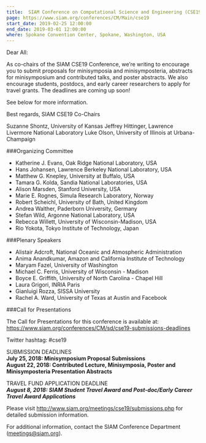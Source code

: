 ```yaml
---
title:  SIAM Conference on Computational Science and Engineering (CSE19) 
page: https://www.siam.org/conferences/CM/Main/cse19
start_date: 2019-02-25 12:00:00
end_date: 2019-03-01 12:00:00
where: Spokane Convention Center, Spokane, Washington, USA
---
```



Dear All:

As co-chairs of the SIAM CSE19 Conference, we’re writing to encourage you to submit proposals for minisymposia and minisymposteria, abstracts for minisymposium and contributed talks, and poster abstracts.  We also encourage students, postdocs, and early career researchers to apply for travel grants.  The deadlines are coming up soon!

See below for more information.

Best regards,
SIAM CSE19 Co-Chairs

Suzanne Shontz, University of Kansas
Jeffrey Hittinger, Lawrence Livermore National Laboratory
Luke Olson, University of Illinois at Urbana-Champaign



###Organizing Committee

- Katherine J. Evans, Oak Ridge National Laboratory, USA  
- Hans Johansen, Lawrence Berkeley National Laboratory, USA  
- Matthew G. Knepley, University at Buffalo, USA  
- Tamara G. Kolda, Sandia National Laboratories, USA  
- Alison Marsden, Stanford University, USA  
- Marie E. Rognes, Simula Research Laboratory, Norway  
- Robert Scheichl, University of Bath, United Kingdom  
- Andrea Walther, Paderborn University, Germany  
- Stefan Wild, Argonne National Laboratory, USA  
- Rebecca Willett, University of Wisconsin-Madison, USA  
- Rio Yokota, Tokyo Institute of Technology, Japan  

###Plenary Speakers

- Alistair Adcroft, National Oceanic and Atmospheric Administration  
- Anima Anandkumar, Amazon and California Institute of Technology  
- Maryam Fazel, University of Washington  
- Michael C. Ferris, University of Wisconsin - Madison  
- Boyce E. Griffith, University of North Carolina - Chapel Hill  
- Laura Grigori, INRIA Paris  
- Gianluigi Rozza, SISSA University  
- Rachel A. Ward, University of Texas at Austin and Facebook  

###Call for Presentations

The Call for Presentations for this conference is available at:
<https://www.siam.org/conferences/CM/sd/cse19-submissions-deadlines>

Twitter hashtag:   #cse19

SUBMISSION DEADLINES  
**July 25, 2018:  Minisymposium Proposal Submissions**  
**August 22, 2018:  Contributed Lecture, Minisymposia, Poster and Minisymposteria Presentation Abstracts**  

TRAVEL FUND APPLICATION DEADLINE  
***August 8, 2018: SIAM Student Travel Award and Post-doc/Early Career Travel Award Applications***

Please visit <http://www.siam.org/meetings/cse19/submissions.php> for detailed submission information.

For additional information, contact the SIAM Conference Department (<meetings@siam.org>).
​ 
